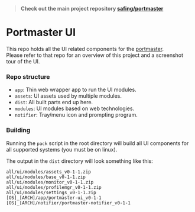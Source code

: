 > **Check out the main project repository [safing/portmaster](https://github.com/safing/portmaster)**

# Portmaster UI

This repo holds all the UI related components for the [portmaster](https://github.com/safing/portmaster).  
Please refer to that repo for an overview of this project and a screenshot tour of the UI.

### Repo structure

- `app`: Thin web wrapper app to run the UI modules.
- `assets`: UI assets used by multiple modules.
- `dist`: All built parts end up here.
- `modules`: UI modules based on web technologies.
- `notifier`: Tray/menu icon and prompting program.

### Building

Running the `pack` script in the root directory will build all UI components for all supported systems (you must be on linux).

The output in the `dist` directory will look something like this:

```
all/ui/modules/assets_v0-1-1.zip
all/ui/modules/base_v0-1-1.zip
all/ui/modules/monitor_v0-1-1.zip
all/ui/modules/profilemgr_v0-1-1.zip
all/ui/modules/settings_v0-1-1.zip
[OS]_[ARCH]/app/portmaster-ui_v0-1-1
[OS]_[ARCH]/notifier/portmaster-notifier_v0-1-1
```
